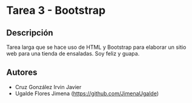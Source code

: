 # Tarea 3 - Bootstrap

## Descripción

Tarea larga que se hace uso de HTML y Bootstrap para elaborar un sitio web  para una tienda de ensaladas.
Soy feliz y guapa.


## Autores
* Cruz González Irvin Javier
* Ugalde Flores Jimena (https://github.com/JimenaUgalde)